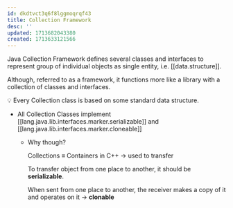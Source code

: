 ```yaml
---
id: dkdtvct3q6f8lggmoqrqf43
title: Collection Framework
desc: ''
updated: 1713682043380
created: 1713633121566
---
```


Java Collection Framework defines several classes and interfaces to represent group of individual objects as single entity, i.e. [[data.structure]].  

Although, referred to as a framework, it functions more like a library with a collection of classes and interfaces.

💡 Every Collection class is based on some standard data structure.

- All Collection Classes implement [[lang.java.lib.interfaces.marker.serializable]] and [[lang.java.lib.interfaces.marker.cloneable]]

    - Why though?

        Collections $\equiv$ Containers in C++ → used to transfer

        To transfer object from one place to another, it should be **serializable**.

        When sent from one place to another, the receiver makes a copy of it and operates on it → **clonable**

 